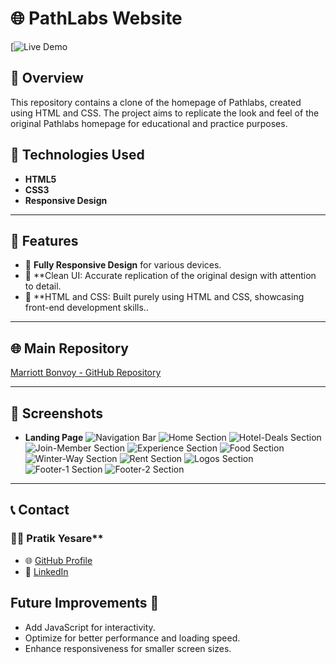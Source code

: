 
# 🌐 PathLabs Website 
[![Live Demo](https://path-labs-dcb8a69y4-pratik-yesares-projects.vercel.app)

## 📝 Overview  
This repository contains a clone of the homepage of Pathlabs, created using HTML and CSS. The project aims to replicate the look and feel of the original Pathlabs homepage for educational and practice purposes.

## 📂 Technologies Used  
- **HTML5**  
- **CSS3**  
- **Responsive Design**  

---

## 📜 Features  
- 🌟 **Fully Responsive Design** for various devices.  
- 🌟 **Clean UI: Accurate replication of the original design with attention to detail.  
- 🌟 **HTML and CSS: Built purely using HTML and CSS, showcasing front-end development skills..  

---

## 🌐 Main Repository  
[Marriott Bonvoy - GitHub Repository](https://github.com/ENZ048/PathLabs)  

---

## 📸 Screenshots  
- **Landing Page**
  ![Navigation Bar](Home-section%20Images/Readme_HomePage/navbar.png)
  ![Home Section](Home-section%20Images/Readme_HomePage/Home_section.png)
  ![Hotel-Deals Section](Home-section%20Images/Readme_HomePage/Hotel-Deals_section.png)
  ![Join-Member Section](Home-section%20Images/Readme_HomePage/Member-Section.png)
  ![Experience Section](Home-section%20Images/Readme_HomePage/Exp-Section.png)
  ![Food Section](Home-section%20Images/Readme_HomePage/Food-Section.png)
  ![Winter-Way Section](Home-section%20Images/Readme_HomePage/Winter-Way-Section.png)
  ![Rent Section](Home-section%20Images/Readme_HomePage/Rent-Section.png)
  ![Logos Section](Home-section%20Images/Readme_HomePage/Logos-Section.png)
  ![Footer-1 Section](Home-section%20Images/Readme_HomePage/Footer-1.png)
  ![Footer-2 Section](Home-section%20Images/Readme_HomePage/Footer-2.png)
  
---

## 📞 Contact  

### 👩‍💼 Pratik Yesare**  
- 🌐 [GitHub Profile](https://github.com/ENZ048)
- 🔗 [LinkedIn](https://www.linkedin.com/in/pratik-yesare/)


## Future Improvements 🚀
- Add JavaScript for interactivity.
- Optimize for better performance and loading speed.
- Enhance responsiveness for smaller screen sizes.
